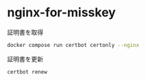 # nginx-for-misskey

証明書を取得

```sh
docker compose run certbot certonly --nginx
```

証明書を更新

```sh
certbot renew
```
